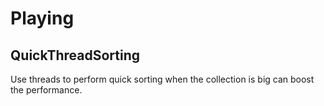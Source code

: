 # Playing

## QuickThreadSorting
Use threads to perform quick sorting when the collection is big can boost the performance.
